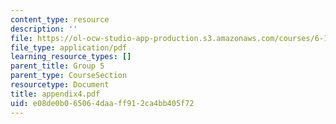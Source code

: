 ```yaml
---
content_type: resource
description: ''
file: https://ol-ocw-studio-app-production.s3.amazonaws.com/courses/6-111-introductory-digital-systems-laboratory-spring-2006/e08de0b065064daaff912ca4bb405f72_appendix4.pdf
file_type: application/pdf
learning_resource_types: []
parent_title: Group 5
parent_type: CourseSection
resourcetype: Document
title: appendix4.pdf
uid: e08de0b0-6506-4daa-ff91-2ca4bb405f72
---
```

